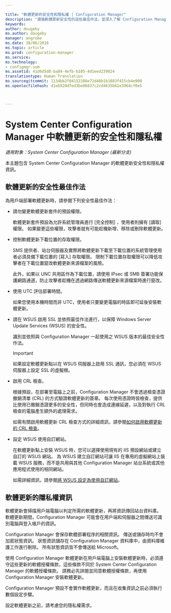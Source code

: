 ```yaml
---

title: "軟體更新的安全性和隱私權 | Configuration Manager"
description: "遵循軟體更新安全性的這些最佳作法，並深入了解 Configuration Manager 如何處理隱私權資訊。"
keywords: 
author: dougeby
ms.author: dougeby
manager: angrobe
ms.date: 10/06/2016
ms.topic: article
ms.prod: configuration-manager
ms.service: 
ms.technology:
- configmgr-sum
ms.assetid: 41d6d5d8-ba84-4efb-b105-4d1eed239824
translationtype: Human Translation
ms.sourcegitcommit: 1134bb2f04152288e72d40b1b1083f415cb4e900
ms.openlocfilehash: d1eb920dfed3be06837c2cd4635b61e3964cf0e5



---
```

# <a name="security-and-privacy-for-software-updates-in-system-center-configuration-manager"></a>System Center Configuration Manager 中軟體更新的安全性和隱私權

*適用對象：System Center Configuration Manager (最新分支)*

本主題包含 System Center Configuration Manager 的軟體更新安全性和隱私權資訊。  

##  <a name="a-namebkmksecurityhardwareinventorya-security-best-practices-for-software-updates"></a><a name="BKMK_Security_HardwareInventory"></a> 軟體更新的安全性最佳作法  
 為用戶端部署軟體更新時，請參閱下列安全性最佳作法：  

-   請勿變更軟體更新套件的預設權限。  

     軟體更新套件預設為允許系統管理員進行 [完全控制]  ，使用者則擁有 [讀取]  權限。 如果變更這些權限，攻擊者就有可能趁機新增、移除或刪除軟體更新。  

-   控制軟體更新下載位置的存取權限。  

     SMS 提供者、站台伺服器及實際將軟體更新下載至下載位置的系統管理使用者必須具備下載位置的 [寫入]  存取權限。 限制下載位置存取權限可以降低攻擊者在下載位置竄改軟體更新來源檔案的風險。  

     此外，如果以 UNC 共用區作為下載位置，請使用 IPsec 或 SMB 簽署功能保護網路通道，防止攻擊者趁機在透過網路傳送軟體更新來源檔案時進行竄改。  

-   使用 UTC 評估部署時間。  

     如果您使用本機時間而非 UTC，使用者只要變更電腦的時區即可延後安裝軟體更新。  

-   請在 WSUS 啟用 SSL 並依照最佳作法進行，以保障 Windows Server Update Services (WSUS) 的安全性。  

     識別並依照與 Configuration Manager 一起使用之 WSUS 版本的最佳安全性作法。  

    > [!IMPORTANT]  
    >  如果設定軟體更新點以在 WSUS 伺服器上啟用 SSL 通訊，您必須在 WSUS 伺服器上設定 SSL 的虛擬根。  

-   啟用 CRL 檢查。  

     根據預設，在部署至電腦上之前，Configuration Manager 不會透過檢查憑證撤銷清單 (CRL) 的方式驗證軟體更新的簽章。 每次使用憑證時皆檢查，提供比使用已撤銷憑證更多的安全性，但同時也會造成連線延遲，以及對執行 CRL 檢查的電腦產生額外的處理需求。  

     如需有關啟用軟體更新 CRL 檢查方式的詳細資訊，請參閱[如何啟用軟體更新的 CRL 檢查](../get-started/manage-settings-for-software-updates.md#crl-checking-for-software-updates)。  

-   設定 WSUS 使用自訂網站。  

     在軟體更新點上安裝 WSUS 時，您可以選擇使用現有的 IIS 預設網站或建立自訂的 WSUS 網站。 為 WSUS 建立自訂網站可讓 IIS 在專用的虛擬網站上裝載 WSUS 服務，而不是共用與其他 Configuration Manager 站台系統或其他應用程式使用的相同網站。  

     如需詳細資訊，請參閱[將 WSUS 設定為使用自訂網站](plan-for-software-updates.md#BKMK_CustomWebSite)。  

##  <a name="a-namebkmkprivacyhardwareinventorya-privacy-information-for-software-updates"></a><a name="BKMK_Privacy_HardwareInventory"></a> 軟體更新的隱私權資訊  
 軟體更新會掃描用戶端電腦以判定所需的軟體更新，再將資訊傳回站台資料庫。 軟體更新期間，Configuration Manager 可能會在用戶端和伺服器之間傳送可識別電腦與登入帳戶的資訊。  

 Configuration Manager 會保存軟體部署程序的相關資訊。 傳送或儲存時均不會加密狀態資訊。 狀態資訊儲存在 Configuration Manager 資料庫中，由資料庫維護工作進行刪除。 所有狀態資訊皆不會傳送給 Microsoft。  

 使用 Configuration Manager 軟體更新在用戶端電腦上安裝軟體更新時，必須遵守這些更新的軟體授權條款，這些條款不同於 System Center Configuration Manager 的軟體授權條款。 請務必先詳閱並同意軟體授權條款，再使用 Configuration Manager 安裝軟體更新。  

 Configuration Manager 預設不會實作軟體更新，而且在收集資訊之前必須執行數個設定步驟。  

 設定軟體更新之前，請考慮您的隱私權需求。  



<!--HONumber=Nov16_HO1-->


